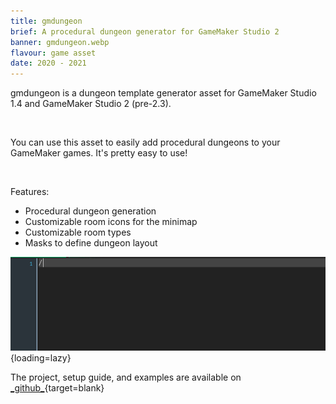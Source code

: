 ```yaml
---
title: gmdungeon
brief: A procedural dungeon generator for GameMaker Studio 2
banner: gmdungeon.webp
flavour: game asset
date: 2020 - 2021
---
```


<span class="highlight">gmdungeon</span> is a dungeon template generator asset for GameMaker Studio 1.4 and GameMaker Studio 2 (pre-2.3).

<br />

You can use this asset to easily add procedural dungeons to your GameMaker games. It's pretty easy to use!

<br />

Features:

- Procedural dungeon generation
- Customizable room icons for the minimap
- Customizable room types
- Masks to define dungeon layout

![gmdungeon use example](https://raw.githubusercontent.com/danielpancake/gmdungeon/master/assets/example3.gif){loading=lazy}

The project, setup guide, and examples are available on [\_github\_](https://github.com/danielpancake/gmdungeon){target=blank}
